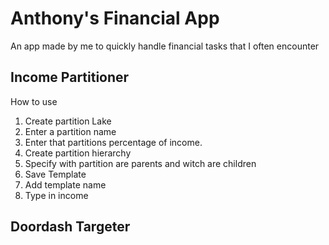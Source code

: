 # Anthony's Financial App

An app made by me to quickly handle financial tasks that I often encounter

## Income Partitioner

How to use

1. Create partition Lake
1. Enter a partition name
1. Enter that partitions percentage of income.
1. Create partition hierarchy
1. Specify with partition are parents and witch are children
1. Save Template
1. Add template name
1. Type in income

## Doordash Targeter
